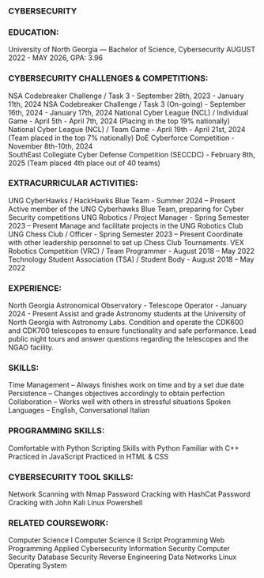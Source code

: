 ### CYBERSECURITY

### EDUCATION:
University of North Georgia — Bachelor of Science, Cybersecurity
AUGUST 2022 - MAY 2026, GPA: 3.96

### CYBERSECURITY CHALLENGES & COMPETITIONS:
NSA Codebreaker Challenge / Task 3 - September 28th, 2023 - January 11th, 2024
NSA Codebreaker Challenge / Task 3 (On-going) - September 16th, 2024 - January 17th, 2024
National Cyber League (NCL) / Individual Game - April 5th - April 7th, 2024 (Placing in the top 19% nationally)
National Cyber League (NCL) / Team Game - April 19th - April 21st, 2024 (Team placed in the top 7% nationally)
DoE Cyberforce Competition - November 8th-10th, 2024                                                                          
SouthEast Collegiate Cyber Defense Competition (SECCDC) - February 8th, 2025 (Team placed 4th place out of 40 teams)

### EXTRACURRICULAR ACTIVITIES:
UNG CyberHawks / HackHawks Blue Team - Summer 2024 – Present
Active member of the UNG Cyberhawks Blue Team, preparing for Cyber Security competitions
UNG Robotics / Project Manager - Spring Semester 2023 – Present
Manage and facilitate projects in the UNG Robotics Club
UNG Chess Club / Officer - Spring Semester 2023 – Present
Coordinate with other leadership personnel to set up Chess Club Tournaments.
VEX Robotics Competition (VRC) / Team Programmer - August 2018 – May 2022
Technology Student Association (TSA) / Student Body - August 2018 – May 2022

### EXPERIENCE:
North Georgia Astronomical Observatory - Telescope Operator - January 2024 - Present
Assist and grade Astronomy students at the University of North Georgia with Astronomy Labs.
Condition and operate the CDK600 and CDK700 telescopes to ensure functionality and safe performance.
Lead public night tours and answer questions regarding the telescopes and the NGAO facility.

### SKILLS:
Time Management – Always finishes work on time and by a set due date
Persistence – Changes objectives accordingly to obtain perfection
Collaboration – Works well with others in stressful situations
Spoken Languages – English, Conversational Italian

### PROGRAMMING SKILLS:
Comfortable with Python
Scripting Skills with Python
Familiar with C++
Practiced in JavaScript
Practiced in HTML & CSS

### CYBERSECURITY TOOL SKILLS:
Network Scanning with Nmap
Password Cracking with HashCat
Password Cracking with John
Kali Linux
Powershell


### RELATED COURSEWORK:
Computer Science I
Computer Science II
Script Programming
Web Programming
Applied Cybersecurity
Information Security
Computer Security
Database Security
Reverse Engineering
Data Networks
Linux Operating System
